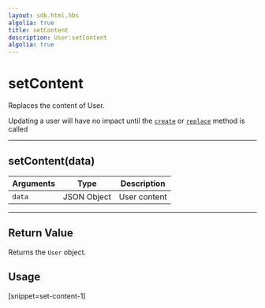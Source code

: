 ```yaml
---
layout: sdk.html.hbs
algolia: true
title: setContent
description: User:setContent
algolia: true
---
```

  

# setContent
Replaces the content of User.

<aside class="note">
Updating a user will have no impact until the <a href="{{ site_base_path }}sdk-reference/user/create"><code>create</code></a> or <a href="{{ site_base_path }}sdk-reference/user/replace"><code>replace</code></a> method is called
</aside>

---

## setContent(data)

| Arguments | Type | Description |
|---------------|---------|----------------------------------------|
| ``data`` | JSON Object |  User content |

---

## Return Value

Returns the `User` object.

## Usage

[snippet=set-content-1]
